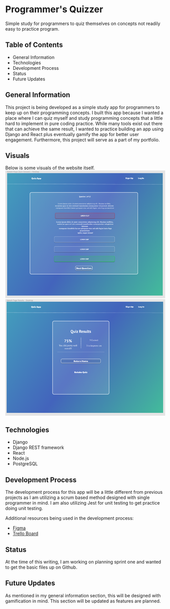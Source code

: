 # Programmer's Quizzer
Simple study for programmers to quiz themselves on concepts not readily easy to practice program. 

## Table of Contents
- General Information
- Technologies
- Development Process
- Status
- Future Updates

## General Information
This project is being developed as a simple study app for programmers to keep up on their programming concepts. I built this app because I wanted a place where I can quiz myself and study programming concepts that a little hard to implement in pure coding practice. While many tools exist out there that can achieve the same result, I wanted to practice building an app using Django and React plus eventually gamify the app for better user engagement. Furthermore, this project will serve as a part of my portfolio.

## Visuals
Below is some visuals of the website itself.
![Website Image One](https://raw.githubusercontent.com/rsato1007/hackTheQuiz/master/Image%20One.png)
![Website Image Two](https://raw.githubusercontent.com/rsato1007/hackTheQuiz/master/Image%20Two.png)

## Technologies
- Django
- Django REST framework
- React
- Node.js
- PostgreSQL

## Development Process
The development process for this app will be a little different from previous projects as I am utilizing a scrum based method designed with single programmer in mind. I am also utilizing Jest for unit testing to get practice doing unit testing.

Additional resources being used in the development process:
- [Figma](https://www.figma.com/file/MidNKlLLUH2geB3GXSq796/Quiz_App?node-id=0%3A1)
- [Trello Board](https://trello.com/b/ev2h3lGt/quiz-app-board)

## Status
At the time of this writing, I am working on planning sprint one and wanted to get the basic files up on Github.

## Future Updates
As mentioned in my general information section, this will be designed with gamification in mind. This section will be updated as features are planned.
